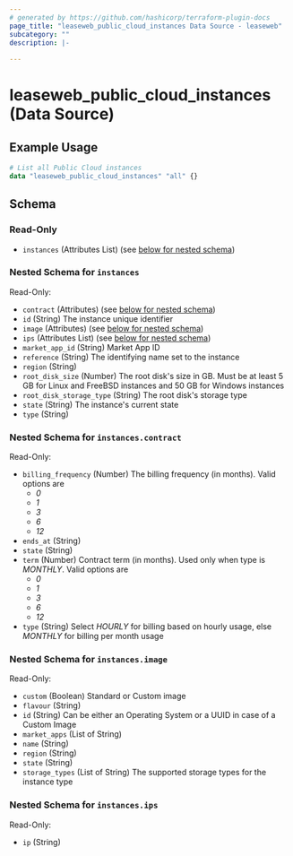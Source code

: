 ```yaml
---
# generated by https://github.com/hashicorp/terraform-plugin-docs
page_title: "leaseweb_public_cloud_instances Data Source - leaseweb"
subcategory: ""
description: |-
  
---
```


# leaseweb_public_cloud_instances (Data Source)



## Example Usage

```terraform
# List all Public Cloud instances
data "leaseweb_public_cloud_instances" "all" {}
```

<!-- schema generated by tfplugindocs -->
## Schema

### Read-Only

- `instances` (Attributes List) (see [below for nested schema](#nestedatt--instances))

<a id="nestedatt--instances"></a>
### Nested Schema for `instances`

Read-Only:

- `contract` (Attributes) (see [below for nested schema](#nestedatt--instances--contract))
- `id` (String) The instance unique identifier
- `image` (Attributes) (see [below for nested schema](#nestedatt--instances--image))
- `ips` (Attributes List) (see [below for nested schema](#nestedatt--instances--ips))
- `market_app_id` (String) Market App ID
- `reference` (String) The identifying name set to the instance
- `region` (String)
- `root_disk_size` (Number) The root disk's size in GB. Must be at least 5 GB for Linux and FreeBSD instances and 50 GB for Windows instances
- `root_disk_storage_type` (String) The root disk's storage type
- `state` (String) The instance's current state
- `type` (String)

<a id="nestedatt--instances--contract"></a>
### Nested Schema for `instances.contract`

Read-Only:

- `billing_frequency` (Number) The billing frequency (in months). Valid options are 
  - *0*
  - *1*
  - *3*
  - *6*
  - *12*
- `ends_at` (String)
- `state` (String)
- `term` (Number) Contract term (in months). Used only when type is *MONTHLY*. Valid options are 
  - *0*
  - *1*
  - *3*
  - *6*
  - *12*
- `type` (String) Select *HOURLY* for billing based on hourly usage, else *MONTHLY* for billing per month usage


<a id="nestedatt--instances--image"></a>
### Nested Schema for `instances.image`

Read-Only:

- `custom` (Boolean) Standard or Custom image
- `flavour` (String)
- `id` (String) Can be either an Operating System or a UUID in case of a Custom Image
- `market_apps` (List of String)
- `name` (String)
- `region` (String)
- `state` (String)
- `storage_types` (List of String) The supported storage types for the instance type


<a id="nestedatt--instances--ips"></a>
### Nested Schema for `instances.ips`

Read-Only:

- `ip` (String)
